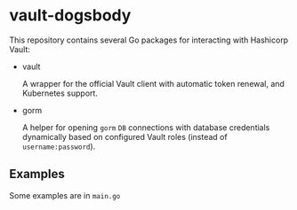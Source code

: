 # vault-dogsbody

This repository contains several Go packages for interacting with Hashicorp Vault:

- vault
    
    A wrapper for the official Vault client with automatic token renewal, and Kubernetes support.

- gorm
    
    A helper for opening `gorm` `DB` connections with database credentials dynamically based on configured Vault roles (instead of `username:password`).

## Examples

Some examples are in `main.go`
